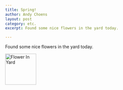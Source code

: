 ```yaml
---
title: Spring!
author: Andy Choens
layout: post
category: etc.
excerpt: Found some nice flowers in the yard today.

---
```


Found some nice flowers in the yard today.

<img
 src="https://lh3.googleusercontent.com/OcOEat7CKk36CeDAWLi4C0ptuT04IUORKV0QUVTr2vs=w2160-h1222-no"
 alt="Flower In Yard" width="100" style="margin-left:auto; margin-right:auto">
